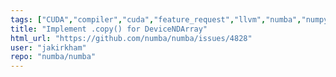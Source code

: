 ```yaml
---
tags: ["CUDA","compiler","cuda","feature_request","llvm","numba","numpy","parallel","python"]
title: "Implement .copy() for DeviceNDArray"
html_url: "https://github.com/numba/numba/issues/4828"
user: "jakirkham"
repo: "numba/numba"
---
```



